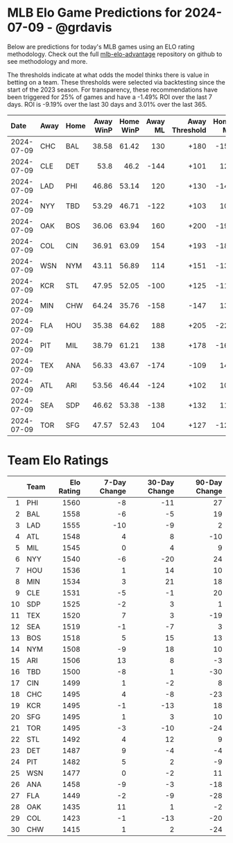 # MLB Elo Game Predictions for 2024-07-09 - @grdavis
Below are predictions for today's MLB games using an ELO rating methodology. Check out the full [mlb-elo-advantage](https://github.com/grdavis/mlb-elo-advantage) repository on github to see methodology and more.

The thresholds indicate at what odds the model thinks there is value in betting on a team. These thresholds were selected via backtesting since the start of the 2023 season. For transparency, these recommendations have been triggered for 25% of games and have a -1.49% ROI over the last 7 days. ROI is -9.19% over the last 30 days and 3.01% over the last 365.

| Date       | Away   | Home   |   Away WinP |   Home WinP |   Away ML |   Away Threshold |   Home ML |   Home Threshold |
|:-----------|:-------|:-------|------------:|------------:|----------:|-----------------:|----------:|-----------------:|
| 2024-07-09 | CHC    | BAL    |       38.58 |       61.42 |       130 |             +180 |      -154 |             -132 |
| 2024-07-09 | CLE    | DET    |       53.8  |       46.2  |      -144 |             +101 |       122 |             +134 |
| 2024-07-09 | LAD    | PHI    |       46.86 |       53.14 |       120 |             +130 |      -142 |             +103 |
| 2024-07-09 | NYY    | TBD    |       53.29 |       46.71 |      -122 |             +103 |       104 |             +131 |
| 2024-07-09 | OAK    | BOS    |       36.06 |       63.94 |       160 |             +200 |      -190 |             -145 |
| 2024-07-09 | COL    | CIN    |       36.91 |       63.09 |       154 |             +193 |      -184 |             -140 |
| 2024-07-09 | WSN    | NYM    |       43.11 |       56.89 |       114 |             +151 |      -134 |             -111 |
| 2024-07-09 | KCR    | STL    |       47.95 |       52.05 |      -100 |             +125 |      -118 |             +107 |
| 2024-07-09 | MIN    | CHW    |       64.24 |       35.76 |      -158 |             -147 |       134 |             +202 |
| 2024-07-09 | FLA    | HOU    |       35.38 |       64.62 |       188 |             +205 |      -225 |             -149 |
| 2024-07-09 | PIT    | MIL    |       38.79 |       61.21 |       138 |             +178 |      -164 |             -131 |
| 2024-07-09 | TEX    | ANA    |       56.33 |       43.67 |      -174 |             -109 |       146 |             +147 |
| 2024-07-09 | ATL    | ARI    |       53.56 |       46.44 |      -124 |             +102 |       106 |             +133 |
| 2024-07-09 | SEA    | SDP    |       46.62 |       53.38 |      -138 |             +132 |       118 |             +102 |
| 2024-07-09 | TOR    | SFG    |       47.57 |       52.43 |       104 |             +127 |      -122 |             +106 |

# Team Elo Ratings
|    | Team   |   Elo Rating |   7-Day Change |   30-Day Change |   90-Day Change |
|---:|:-------|-------------:|---------------:|----------------:|----------------:|
|  1 | PHI    |         1560 |             -8 |             -11 |              27 |
|  2 | BAL    |         1558 |             -6 |              -5 |              19 |
|  3 | LAD    |         1555 |            -10 |              -9 |               2 |
|  4 | ATL    |         1548 |              4 |               8 |             -10 |
|  5 | MIL    |         1545 |              0 |               4 |               9 |
|  6 | NYY    |         1540 |             -6 |             -20 |              24 |
|  7 | HOU    |         1536 |              1 |              14 |              10 |
|  8 | MIN    |         1534 |              3 |              21 |              18 |
|  9 | CLE    |         1531 |             -5 |              -1 |              20 |
| 10 | SDP    |         1525 |             -2 |               3 |               1 |
| 11 | TEX    |         1520 |              7 |               3 |             -19 |
| 12 | SEA    |         1519 |             -1 |              -7 |               3 |
| 13 | BOS    |         1518 |              5 |              15 |              13 |
| 14 | NYM    |         1508 |             -9 |              18 |              10 |
| 15 | ARI    |         1506 |             13 |               8 |              -3 |
| 16 | TBD    |         1500 |             -8 |               1 |             -30 |
| 17 | CIN    |         1499 |              1 |              -2 |               8 |
| 18 | CHC    |         1495 |              4 |              -8 |             -23 |
| 19 | KCR    |         1495 |             -1 |             -13 |              18 |
| 20 | SFG    |         1495 |              1 |               3 |              10 |
| 21 | TOR    |         1495 |             -3 |             -10 |             -24 |
| 22 | STL    |         1492 |              4 |              12 |               9 |
| 23 | DET    |         1487 |              9 |              -4 |              -4 |
| 24 | PIT    |         1482 |              5 |               2 |              -9 |
| 25 | WSN    |         1477 |              0 |              -2 |              11 |
| 26 | ANA    |         1458 |             -9 |              -3 |             -18 |
| 27 | FLA    |         1449 |             -2 |              -9 |             -28 |
| 28 | OAK    |         1435 |             11 |               1 |              -2 |
| 29 | COL    |         1423 |             -1 |             -13 |             -20 |
| 30 | CHW    |         1415 |              1 |               2 |             -24 |